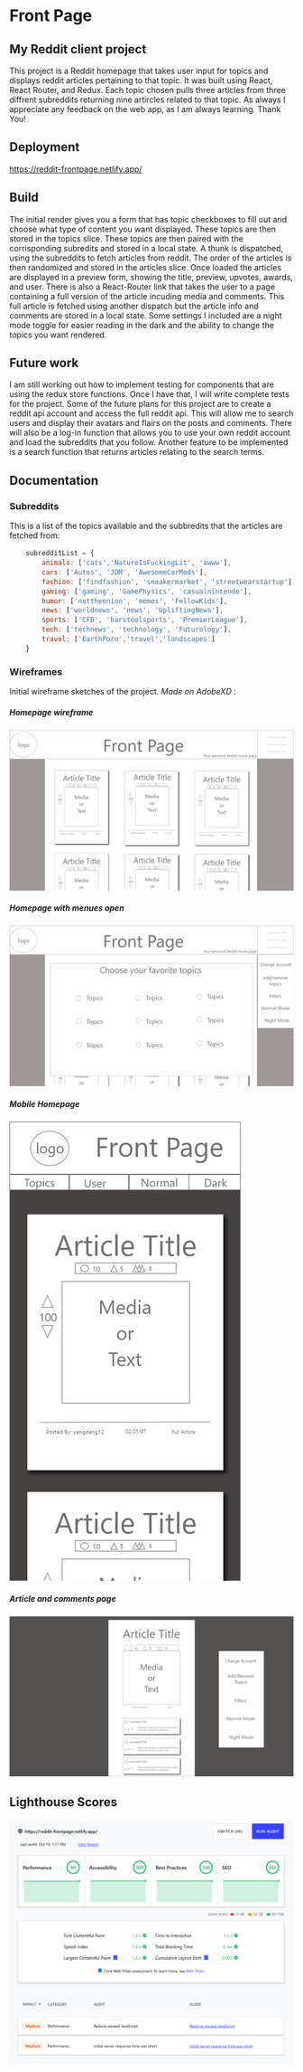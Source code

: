 # Front Page
## My Reddit client project

This project is a Reddit homepage that takes user input for topics and displays reddit articles pertaining to that topic. It was 
built using React, React Router, and Redux. Each topic chosen pulls three articles from three diffrent subreddits returning nine artircles related to that topic. As always I appreciate any feedback on the web app, as I am always learning. Thank You!

## Deployment
https://reddit-frontpage.netlify.app/

## Build

The initial render gives you a form that has topic checkboxes to fill out and choose what type of content you want displayed. These topics are then stored in the topics slice. These topics are then paired with the corrisponding subredits and stored in a local state. A thunk is dispatched, using the subreddits to fetch articles from reddit. The order of the articles is then randomized and stored in the articles slice. Once loaded the articles are displayed in a preview form, showing the title, preview, upvotes, awards, and user. There is also a React-Router link that takes the user to a page containing a full version of the article incuding media and comments. This full article is fetched using another dispatch but the article info and comments are stored in a local state. Some settings I included are a night mode toggle for easier reading in the dark and the ability to change the topics you want rendered.

## Future work
I am still working out how to implement testing for components that are using the redux store functions. Once I have that, I will write complete tests for the project.
Some of the future plans for this project are to create a reddit api account and access the full reddit api. This will allow me to search users and display their avatars and flairs on the posts and comments. There will also be a log-in function that allows you to use your own reddit account and load the subreddits that you follow. Another feature to be implemented is a search function that returns articles relating to the search terms.

## Documentation

### Subreddits
This is a list of the topics available and the subbredits that the articles are fetched from:
```javascript
    subredditList = {
        animals: ['cats','NatureIsFuckingLit', 'awww'],
        cars: ['Autos', 'JDM', 'AwesomeCarMods'],
        fashion: ['findfashion', 'sneakermarket', 'streetwearstartup'],
        gaming: ['gaming', 'GamePhysics', 'casualnintendo'],
        humor: ['nottheonion', 'memes', 'FellowKids'],
        news: ['worldnews', 'news', 'UpliftingNews'],
        sports: ['CFB', 'barstoolsports', 'PremierLeague'],
        tech: ['technews', 'technology', 'Futurology'],
        travel: ['EarthPorn','travel','landscapes']
    }
```
### Wireframes
Initial wireframe sketches of the project. *Made on AdobeXD* :

##### Homepage wireframe
![Homepage Wireframe](./documents/homepage-wireframe.png)

##### Homepage with menues open
![Homepage with opitions](./documents/homepage-options.png)

##### Mobile Homepage
![Homepage mobile](./documents/homepage-mobile.png)

##### Article and comments page
![Article page](./documents/article-page.png)


## Lighthouse Scores

![lighthouse score](./documents/lighthouse.png)

